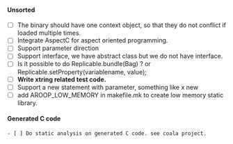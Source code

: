 
#### Unsorted
- [ ] The binary should have one context object, so that they do not conflict if loaded multiple times.
- [ ] Integrate AspectC for aspect oriented programming.
- [ ] Support parameter direction
- [ ] Support interface, we have abstract class but we do not have interface.
- [ ] Is it possible to do Replicable.bundle(Bag) ? or Replicable.setProperty(variablename, value);
- [ ] **Write xtring related test code.**
- [ ] Support a new statement with parameter, something like x new
- [ ] add AROOP_LOW_MEMORY in makefile.mk to create low memory static library.

#### Generated C code
	- [ ] Do static analysis on generated C code. see coala project.


